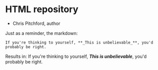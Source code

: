 # HTML repository

- Chris Pitchford, author

Just as a reminder, the markdown:

```
If you're thinking to yourself, **_This is unbelievable_**, you'd probably be right.
```

Results in: If you're thinking to yourself, **_This is unbelievable_**, you'd probably be right.
